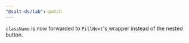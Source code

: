 ```yaml
---
"@salt-ds/lab": patch
---
```


`className` is now forwarded to `PillNext`'s wrapper instead of the nested button.
